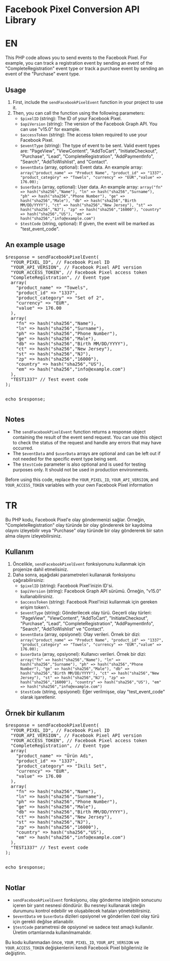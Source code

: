 <h1>Facebook Pixel Conversion API Library</h1>
<h1>EN</H1>
<p>This PHP code allows you to send events to the Facebook Pixel. For example, you can track a registration event by sending an event of the "CompleteRegistration" event type or track a purchase event by sending an event of the "Purchase" event type.</p>
<h2>Usage</h2>
<ol>
  <li>First, include the <code>sendFacebookPixelEvent</code> function in your project to use it.</li>
  <li>Then, you can call the function using the following parameters:
    <ul>
      <li><code>$pixelID</code> (string): The ID of your Facebook Pixel.</li>
      <li><code>$apiVersion</code> (string): The version of the Facebook Graph API. You can use "v15.0" for example.</li>
      <li><code>$accessToken</code> (string): The access token required to use your Facebook Pixel.</li>
      <li><code>$eventType</code> (string): The type of event to be sent. Valid event types are: "PageView", "ViewContent", "AddToCart", "InitiateCheckout", "Purchase", "Lead", "CompleteRegistration", "AddPaymentInfo", "Search", "AddToWishlist", and "Contact".</li>
      <li><code>$eventData</code> (array, optional): Event data. An example array: <code>array("product_name" => "Product Name", "product_id" => "1337", "product_category" => "Towels", "currency" => "EUR","value" => 176.00);</code></li>
<li><code>$userData</code> (array, optional): User data. An example array: <code>array("fn" => hash("sha256","Name"), "ln" => hash("sha256","Surname"), "ph" => hash("sha256","Phone Number"), "ge" => hash("sha256","Male"), "db" => hash("sha256","Birth MM/DD/YYYY"), "ct" => hash("sha256","New Jersey"), "st" => hash("sha256","NJ"), "zp" => hash("sha256","16000"), "country" => hash("sha256","US"), "em" => hash("sha256","info@example.com")</code></li>
<li><code>$testCode</code> (string, optional): If given, the event will be marked as "test_event_code".</li>
</ul>
  </li>
</ol>
<h2>An example usage</h2>
<pre>
$response = sendFacebookPixelEvent(
  "YOUR_PIXEL_ID", // Facebook Pixel ID
  "YOUR_API_VERSION", // Facebook Pixel API version
  "YOUR_ACCESS_TOKEN", // Facebook Pixel access token
  "CompleteRegistration", // Event type
  array(
    "product_name" => "Towels",
    "product_id" => "1337",
    "product_category" => "Set of 2",
    "currency" => "EUR",
    "value" => 176.00
  ),
  array(
    "fn" => hash("sha256","Name"),
    "ln" => hash("sha256","Surname"),
    "ph" => hash("sha256","Phone Number"),
    "ge" => hash("sha256","Male"),
    "db" => hash("sha256","Birth MM/DD/YYYY"),
    "ct" => hash("sha256","New Jersey"),
    "st" => hash("sha256","NJ"),
    "zp" => hash("sha256","16000"),
    "country" => hash("sha256","US"),
    "em" => hash("sha256","info@example.com")
  ),
  "TEST1337" // Test event code
);

echo $response;
</pre>

<h2>Notes</h2>
<ul>
  <li>The <code>sendFacebookPixelEvent</code> function returns a response object containing the result of the event send request. You can use this object to check the status of the request and handle any errors that may have occurred.</li>
  <li>The <code>$eventData</code> and <code>$userData</code> arrays are optional and can be left out if not needed for the specific event type being sent.</li>
  <li>The <code>$testCode</code> parameter is also optional and is used for testing purposes only. It should not be used in production environments.</li>
</ul>

<p>Before using this code, replace the <code>YOUR_PIXEL_ID</code>, <code>YOUR_API_VERSION</code>, and <code>YOUR_ACCESS_TOKEN</code> variables with your own Facebook Pixel information </p>


<h1> TR </H1>
<p>Bu PHP kodu, Facebook Pixel'e olay göndermenizi sağlar. Örneğin, "CompleteRegistration" olay türünde bir olay göndererek bir kaydolma olayını izleyebilir veya "Purchase" olay türünde bir olay göndererek bir satın alma olayını izleyebilirsiniz.</p>
<h2>Kullanım</h2>
<ol>
  <li>Öncelikle, <code>sendFacebookPixelEvent</code> fonksiyonunu kullanmak için projenize dahil etmelisiniz.</li>
  <li>Daha sonra, aşağıdaki parametreleri kullanarak fonksiyonu çağırabilirsiniz:
    <ul>
      <li><code>$pixelID</code> (string): Facebook Pixel'inizin ID'si.</li>
      <li><code>$apiVersion</code> (string): Facebook Graph API sürümü. Örneğin, "v15.0" kullanabilirsiniz.</li>
      <li><code>$accessToken</code> (string): Facebook Pixel'inizi kullanmak için gereken erişim token'ı.</li>
      <li><code>$eventType</code> (string): Gönderilecek olay türü. Geçerli olay türleri: "PageView", "ViewContent", "AddToCart", "InitiateCheckout", "Purchase", "Lead", "CompleteRegistration", "AddPaymentInfo", "Search", "AddToWishlist" ve "Contact".</li>
      <li><code>$eventData</code> (array, opsiyonel): Olay verileri. Örnek bir dizi: <code>array("product_name" => "Product Name", "product_id" => "1337", "product_category" => "Towels", "currency" => "EUR","value" => 176.00);</code></li>
<li><code>$userData</code> (array, opsiyonel): Kullanıcı verileri. Örnek bir dizi: <code>array("fn" => hash("sha256","Name"), "ln" => hash("sha256","Surname"), "ph" => hash("sha256","Phone Number"), "ge" => hash("sha256","Male"), "db" => hash("sha256","Birth MM/DD/YYYY"), "ct" => hash("sha256","New Jersey"), "st" => hash("sha256","NJ"), "zp" => hash("sha256","16000"), "country" => hash("sha256","US"), "em" => hash("sha256","info@example.com")</code></li>
<li><code>$testCode</code> (string, opsiyonel): Eğer verilmişse, olay "test_event_code" olarak işaretlenir.</li>
</ul>

  </li>
</ol>

<h2>Örnek bir kullanım</h2>
<pre>
$response = sendFacebookPixelEvent(
  "YOUR_PIXEL_ID", // Facebook Pixel ID
  "YOUR_API_VERSION", // Facebook Pixel API version
  "YOUR_ACCESS_TOKEN", // Facebook Pixel access token
  "CompleteRegistration", // Event type
  array(
    "product_name" => "Ürün Adı",
    "product_id" => "1337",
    "product_category" => "İkili Set",
    "currency" => "EUR",
    "value" => 176.00
  ),
  array(
    "fn" => hash("sha256","Name"),
    "ln" => hash("sha256","Surname"),
    "ph" => hash("sha256","Phone Number"),
    "ge" => hash("sha256","Male"),
    "db" => hash("sha256","Birth MM/DD/YYYY"),
    "ct" => hash("sha256","New Jersey"),
    "st" => hash("sha256","NJ"),
    "zp" => hash("sha256","16000"),
    "country" => hash("sha256","US"),
    "em" => hash("sha256","info@example.com")
  ),
  "TEST1337" // Test event code
);

echo $response;
</pre>

<h2>Notlar</h2>
<ul>
  <li><code>sendFacebookPixelEvent</code> fonksiyonu, olay gönderme isteğinin sonucunu içeren bir yanıt nesnesi döndürür. Bu nesneyi kullanarak isteğin durumunu kontrol edebilir ve oluşabilecek hataları yönetebilirsiniz.</li>
  <li><code>$eventData</code> ve <code>$userData</code> dizileri opsiyonel ve gönderilen özel olay türü için gerekli değilse atlanabilir.</li>
  <li><code>$testCode</code> parametresi de opsiyonel ve sadece test amaçlı kullanılır. Üretim ortamlarında kullanılmamalıdır.</li>
</ul>

<p>Bu kodu kullanmadan önce, <code>YOUR_PIXEL_ID</code>, <code>YOUR_API_VERSION</code> ve <code>YOUR_ACCESS_TOKEN</code> değişkenlerini kendi Facebook Pixel bilgileriniz ile değiştirin.</p>


